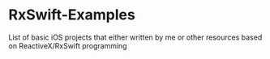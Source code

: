 # RxSwift-Examples
List of basic iOS projects that either written by me or other resources based on ReactiveX/RxSwift programming
